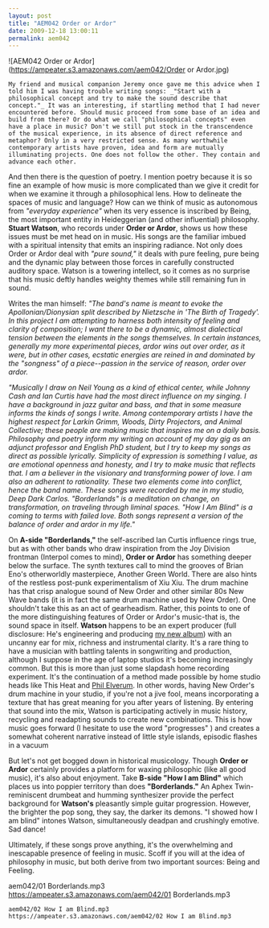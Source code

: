 ```yaml
---
layout: post
title: "AEM042 Order or Ardor"
date: 2009-12-18 13:00:11
permalink: aem042
---
```

![AEM042 Order or Ardor](https://ampeater.s3.amazonaws.com/aem042/Order or Ardor.jpg)

    My friend and musical companion Jeremy once gave me this advice when I told him I was having trouble writing songs: _"Start with a philosophical concept and try to make the sound describe that concept."_ It was an interesting, if startling method that I had never encountered before. Should music proceed from some base of an idea and build from there? Or do what we call "philosophical concepts" even have a place in music? Don't we still put stock in the transcendence of the musical experience, in its absence of direct reference and metaphor? Only in a very restricted sense. As many worthwhile contemporary artists have proven, idea and form are mutually illuminating projects. One does not follow the other. They contain and advance each other.

And then there is the question of poetry. I mention poetry because it is so fine an example of how music is more complicated than we give it credit for when we examine it through a philosophical lens. How to delineate the spaces of music and language? How can we think of music as autonomous from _"everyday experience"_ when its very essence is inscribed by Being, the most important entity in Heideggerian (and other influential) philosophy. **Stuart Watson**, who records under **Order or Ardor**, shows us how these issues must be met head on in music. His songs are the familiar imbued with a spiritual intensity that emits an inspiring radiance. Not only does Order or Ardor deal with _"pure sound,"_ it deals with pure feeling, pure being and the dynamic play between those forces in carefully constructed auditory space. Watson is a towering intellect, so it comes as no surprise that his music deftly handles weighty themes while still remaining fun in sound.

Writes the man himself: _"The band's name is meant to evoke the Apollonian/Dionysian split described by Nietzsche in 'The Birth of Tragedy'. In this project I am attempting to harness both intensity of feeling and clarity of composition; I want there to be a dynamic, almost dialectical tension between the elements in the songs themselves. In certain instances, generally my more experimental pieces, ardor wins out over order, as it were, but in other cases, ecstatic energies are reined in and dominated by the "songness" of a piece--passion in the service of reason, order over ardor._

_"Musically I draw on Neil Young as a kind of ethical center, while Johnny Cash and Ian Curtis have had the most direct influence on my singing. I have a background in jazz guitar and bass, and that in some measure informs the kinds of songs I write. Among contemporary artists I have the highest respect for Larkin Grimm, Woods, Dirty Projectors, and Animal Collective; these people are making music that inspires me on a daily basis. Philosophy and poetry inform my writing on account of my day gig as an adjunct professor and English PhD student, but I try to keep my songs as direct as possible lyrically. Simplicity of expression is something I value, as are emotional openness and honesty, and I try to make music that reflects that. I am a believer in the visionary and transforming power of love. I am also an adherent to rationality. These two elements come into conflict, hence the band name. These songs were recorded by me in my studio, Deep Dark Carlos. "Borderlands" is a meditation on change, on transformation, on traveling through liminal spaces. "How I Am Blind" is a coming to terms with failed love. Both songs represent a version of the balance of order and ardor in my life."_

On **A-side "Borderlands,"** the self-ascribed Ian Curtis influence rings true, but as with other bands who draw inspiration from the Joy Division frontman (Interpol comes to mind), **Order or Ardor** has something deeper below the surface. The synth textures call to mind the grooves of Brian Eno's otherworldly masterpiece, Another Green World. There are also hints of the restless post-punk experimentalism of Xiu Xiu. The drum machine has that crisp analogue sound of New Order and other similar 80s New Wave bands (it is in fact the same drum machine used by New Order). One shouldn't take this as an act of gearheadism. Rather, this points to one of the more distinguishing features of Order or Ardor's music-that is, the sound space in itself. **Watson** happens to be an expert producer (full disclosure: He's engineering and producing [my new album](http://ampeatermusic.com/aem001)) with an uncanny ear for mix, richness and instrumental clarity. It's a rare thing to have a musician with battling talents in songwriting and production, although I suppose in the age of laptop studios it's becoming increasingly common. But this is more than just some slapdash home recording experiment. It's the continuation of a method made possible by home studio heads like This Heat and [Phil Elverum](http://ampeatermusic.com/aem028). In other words, having New Order's drum machine in your studio, if you're not a jive fool, means incorporating a texture that has great meaning for you after years of listening. By entering that sound into the mix, Watson is participating actively in music history, recycling and readapting sounds to create new combinations. This is how music goes forward (I hesitate to use the word "progresses" ) and creates a somewhat coherent narrative instead of little style islands, episodic flashes in a vacuum

But let's not get bogged down in historical musicology. Though **Order or Ardor** certainly provides a platform for waxing philosophic (like all good music), it's also about enjoyment. Take **B-side "How I am Blind"** which places us into poppier territory than does **"Borderlands."** An Aphex Twin-reminiscent drumbeat and humming synthesizer provide the perfect background for **Watson's** pleasantly simple guitar progression. However, the brighter the pop song, they say, the darker its demons. "I showed how I am blind" intones Watson, simultaneously deadpan and crushingly emotive. Sad dance!

Ultimately, if these songs prove anything, it's the overwhelming and inescapable presence of feeling in music. Scoff if you will at the idea of philosophy in music, but both derive from two important sources: Being and Feeling.
  
  aem042/01 Borderlands.mp3
    https://ampeater.s3.amazonaws.com/aem042/01 Borderlands.mp3
    
    aem042/02 How I am Blind.mp3
    https://ampeater.s3.amazonaws.com/aem042/02 How I am Blind.mp3
    
    
